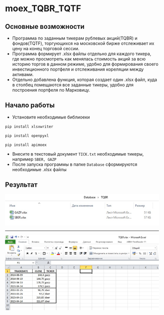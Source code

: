 # moex_TQBR_TQTF
## Основные возможности
+ Программа по заданным тикерам рублевых акций(TQBR) и фондов(TQTF), торгующихся на московской бирже отслеживает их цену на конец торговой сессии. 
+ Программа формирует .xlsx файлы отдельно для каждого тикера, где можно просмотреть как менялась стоимость акций за всю историю торгов в данном режиме, удобно для формирования своего инвестиционного портфеля и отслеживания кореляции между активами.
+ Отдельно добавлена функция, которая создает один .xlsx файл, куда в столбец помещаются все заданные тикеры, удобно для построения портфеля по Марковицу.
## Начало работы
- Установите необходимые библиоеки
```
pip install xlsxwriter
```
```
pip install openpyxl
```
```
pip install apimoex
```
- Внесите в текстовый документ `TICK.txt` необходимые тикеры, например `SBER, GAZP`
- После запуска программы в папке `Database` сформируются необходимые .xlsx файлы 
## Результат
![Image alt](https://github.com/Kiri2ll86/moex_TQBR_TQTF/blob/main/1.jpg)
_________________________________________________________________________
![Image alt](https://github.com/Kiri2ll86/moex_TQBR_TQTF/blob/main/2.jpg)
